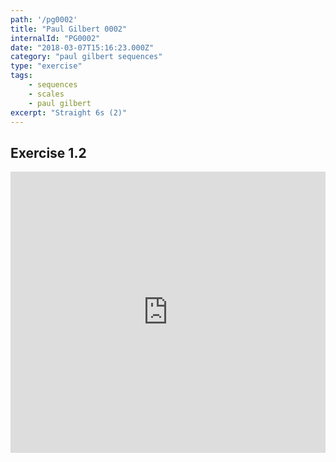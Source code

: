 ```yaml
---
path: '/pg0002'
title: "Paul Gilbert 0002"
internalId: "PG0002"
date: "2018-03-07T15:16:23.000Z"
category: "paul gilbert sequences"
type: "exercise"
tags:
    - sequences
    - scales
    - paul gilbert
excerpt: "Straight 6s (2)"
---
```


## Exercise 1.2

<iframe src="https://flat.io/embed/5aa047490616347d76c6e205?layout=responsive&audioSource=&videoPosition=" height="450" width="100%" frameBorder="0" allowfullscreen></iframe>
